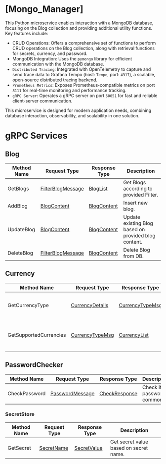 # [Mongo_Manager]

This Python microservice enables interaction with a MongoDB database, focusing on the Blog collection and providing additional utility functions. Key features include:

- CRUD Operations: Offers a comprehensive set of functions to perform CRUD operations on the Blog collection, along with retrieval functions for secrets, currency, and password.
- MongoDB Integration: Uses the `pymongo` library for efficient communication with the MongoDB database.
- `Distributed Tracing`: Integrated with OpenTelemetry to capture and send trace data to Grafana Tempo (host: `Tempo`, port: `4317`), a scalable, open-source distributed tracing backend.
- `Prometheus Metrics`: Exposes Prometheus-compatible metrics on port `8111` for real-time monitoring and performance tracking.
- `gRPC Server`: Operates a gRPC server on port `50051` for fast and reliable client-server communication.

This microservice is designed for modern application needs, combining database interaction, observability, and scalability in one solution.

# gRPC Services

## Blog

| Method Name | Request Type                                         | Response Type                            | Description                                          |
| ----------- | ---------------------------------------------------- | ---------------------------------------- | ---------------------------------------------------- |
| GetBlogs    | [FilterBlogMessage](/Docs/blog.md#filterblogmessage) | [BlogList](/Docs/blog.md#bloglist)       | Get Blogs according to provided Filter.              |
| AddBlog     | [BlogContent](/Docs/blog.md#blogcontent)             | [BlogContent](/Docs/blog.md#blogcontent) | Insert new blog.                                     |
| UpdateBlog  | [BlogContent](/Docs/blog.md#blogcontent)             | [BlogContent](/Docs/blog.md#blogcontent) | Update existing Blog based on provided blog content. |
| DeleteBlog  | [FilterBlogMessage](/Docs/blog.md#filterblogmessage) | [BlogContent](/Docs/blog.md#blogcontent) | Delete Blog from DB.                                 |

## Currency

| Method Name            | Request Type                                         | Response Type                                        | Description                                 |
| ---------------------- | ---------------------------------------------------- | ---------------------------------------------------- | ------------------------------------------- |
| GetCurrencyType        | [CurrencyDetails](/Docs/currency.md#currencydetails) | [CurrencyTypeMsg](/Docs/currency.md#currencytypemsg) | Returns type of provided currency.          |
| GetSupportedCurrencies | [CurrencyTypeMsg](/Docs/currency.md#currencytypemsg) | [CurrencyList](/Docs/currency.md#currencylist)       | Returns list of currencies in a given type. |

## PasswordChecker

| Method Name   | Request Type                                         | Response Type                                    | Description                  |
| ------------- | ---------------------------------------------------- | ------------------------------------------------ | ---------------------------- |
| CheckPassword | [PasswordMessage](/Docs/password.md#passwordmessage) | [CheckResponse](/Docs/password.md#checkresponse) | Check if password is common. |

### SecretStore

| Method Name | Request Type                               | Response Type                                | Description                            |
| ----------- | ------------------------------------------ | -------------------------------------------- | -------------------------------------- |
| GetSecret   | [SecretName](/Docs/password.md#secretname) | [SecretValue](/Docs/password.md#secretvalue) | Get secret value based on secret name. |

